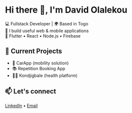 # Hi there 👋, I'm David Olalekou

💻 Fullstack Developer | 🌍 Based in Togo  
🚀 I build useful web & mobile applications  
📱 Flutter • React • Node.js • Firebase

## 🚧 Current Projects
- 🚗 CarApp (mobility solution)
- 📚 Repetition Booking App
- 🧑‍⚕️ Kondjigbale (health platform)

## 📫 Let's connect
[LinkedIn](https://www.linkedin.com/in/david-olalekou-930857255/) • [Email](mailto:tonemail@example.com)

